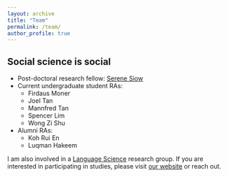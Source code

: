 ```yaml
---
layout: archive
title: "Team"
permalink: /team/
author_profile: true
---
```


Social science is social
--------
+ Post-doctoral research fellow: [Serene Siow](https://siowserene.carrd.co/)
+ Current undergraduate student RAs:
  + Firdaus Moner
  + Joel Tan
  + Mannfred Tan
  + Spencer Lim
  + Wong Zi Shu
+ Alumni RAs:
  + Koh Rui En
  + Luqman Hakeem

I am also involved in a [Language Science](https://blog.nus.edu.sg/langsci/) research group. If you are interested in participating in studies, please visit [our website](https://blog.nus.edu.sg/langsci/) or reach out.
